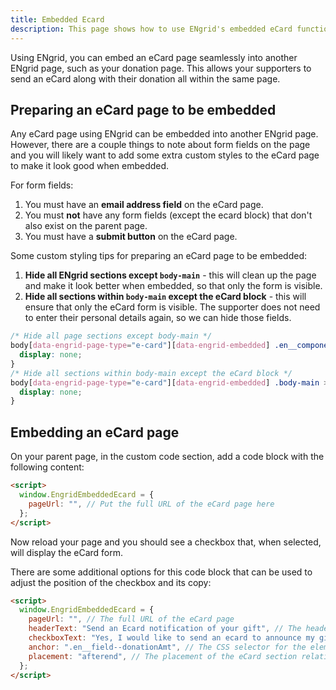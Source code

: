 ```yaml
---
title: Embedded Ecard
description: This page shows how to use ENgrid's embedded eCard functionality to create a donation page that also includes an option to send an eCard along with the donation.
---
```


Using ENgrid, you can embed an eCard page seamlessly into another ENgrid page, such as your donation page. This allows your supporters to send an eCard along with their donation all within the same page.

## Preparing an eCard page to be embedded

Any eCard page using ENgrid can be embedded into another ENgrid page.  However, there are a couple things to note about form fields on the page and you will likely want to add some extra custom styles to the eCard page to make it look good when embedded.

For form fields:

1. You must have an **email address field** on the eCard page.
2. You must **not** have any form fields (except the ecard block) that don't also exist on the parent page.
3. You must have a **submit button** on the eCard page.

Some custom styling tips for preparing an eCard page to be embedded:

1. **Hide all ENgrid sections except `body-main`** - this will clean up the page and make it look better when embedded, so that only the form is visible.
2. **Hide all sections within `body-main` except the eCard block** - this will ensure that only the eCard form is visible. The supporter does not need to enter their personal details again, so we can hide those fields.

```css 
/* Hide all page sections except body-main */
body[data-engrid-page-type="e-card"][data-engrid-embedded] .en__component--advrow > div:not(.body-main) {
  display: none;
}
/* Hide all sections within body-main except the eCard block */
body[data-engrid-page-type="e-card"][data-engrid-embedded] .body-main > *:not(.en__component--ecardblock) {
  display: none;
}
```

## Embedding an eCard page

On your parent page, in the custom code section, add a code block with the following content:

```html
<script>
  window.EngridEmbeddedEcard = {
    pageUrl: "", // Put the full URL of the eCard page here
  };
</script>
```

Now reload your page and you should see a checkbox that, when selected, will display the eCard form.

There are some additional options for this code block that can be used to adjust the position of the checkbox and its copy:

```html
<script>
  window.EngridEmbeddedEcard = {
    pageUrl: "", // The full URL of the eCard page
    headerText: "Send an Ecard notification of your gift", // The header text for the eCard section
    checkboxText: "Yes, I would like to send an ecard to announce my gift.", // The text next to the checkbox
    anchor: ".en__field--donationAmt", // The CSS selector for the element which we want to place the eCard section relative to
    placement: "afterend", // The placement of the eCard section relative to the anchor element: beforebegin, afterbegin, beforeend, afterend
  };
</script>
```


